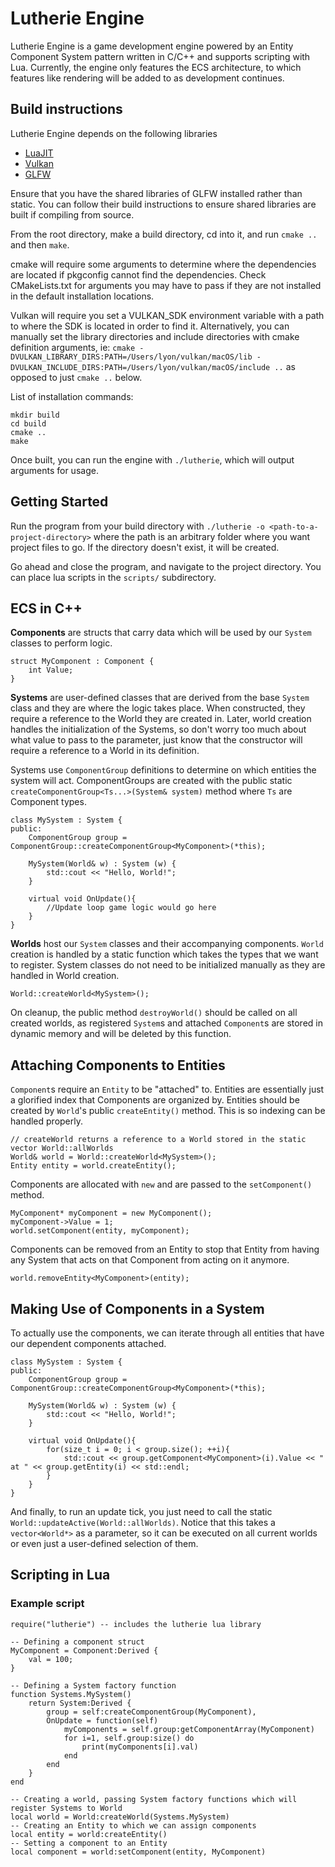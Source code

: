 # Lutherie Engine

Lutherie Engine is a game development engine powered by an Entity Component System pattern written in C/C++ and supports scripting with Lua. Currently, the engine only features the ECS architecture, to which features like rendering will be added to as development continues.

## Build instructions

Lutherie Engine depends on the following libraries
- [LuaJIT](http://luajit.org/git/luajit-2.0.git)
- [Vulkan](https://vulkan.lunarg.com/sdk/home)
- [GLFW](https://github.com/glfw/glfw)

Ensure that you have the shared libraries of GLFW installed rather than static. You can follow their build instructions to ensure shared libraries are built if compiling from source.

From the root directory, make a build directory, cd into it, and run `cmake ..` and then `make`.

cmake will require some arguments to determine where the dependencies are located if pkgconfig cannot find the dependencies. Check CMakeLists.txt for arguments you may have to pass if they are not installed in the default installation locations.

Vulkan will require you set a VULKAN_SDK environment variable with a path to where the SDK is located in order to find it. Alternatively, you can manually set the library directories and include directories with cmake definition arguments, ie: `cmake -DVULKAN_LIBRARY_DIRS:PATH=/Users/lyon/vulkan/macOS/lib -DVULKAN_INCLUDE_DIRS:PATH=/Users/lyon/vulkan/macOS/include ..` as opposed to just `cmake ..` below.

List of installation commands:

```
mkdir build
cd build
cmake ..
make
```

Once built, you can run the engine with `./lutherie`, which will output arguments for usage.

## Getting Started

Run the program from your build directory with `./lutherie -o <path-to-a-project-directory>` where the path is an arbitrary folder where you want project files to go. If the directory doesn't exist, it will be created.

Go ahead and close the program, and navigate to the project directory. You can place lua scripts in the `scripts/` subdirectory.

## ECS in C++

**Components** are structs that carry data which will be used by our `System` classes to perform logic. 

```
struct MyComponent : Component {
    int Value;
}
```

**Systems** are user-defined classes that are derived from the base `System` class and they are where the logic takes place. When constructed, they require a reference to the World they are created in. Later, world creation handles the initialization of the Systems, so don't worry too much about what value to pass to the parameter, just know that the constructor will require a reference to a World in its definition. 

Systems use `ComponentGroup` definitions to determine on which entities the system will act. ComponentGroups are created with the public static `createComponentGroup<Ts...>(System& system)` method where `Ts` are Component types.

```
class MySystem : System {
public:
    ComponentGroup group = ComponentGroup::createComponentGroup<MyComponent>(*this);

    MySystem(World& w) : System (w) {
        std::cout << "Hello, World!";
    }
    
    virtual void OnUpdate(){
        //Update loop game logic would go here
    }
}

```

**Worlds** host our `System` classes and their accompanying components. `World` creation is handled by a static function which takes the types that we want to register. System classes do not need to be initialized manually as they are handled in World creation.

```
World::createWorld<MySystem>();
```

On cleanup, the public method `destroyWorld()` should be called on all created worlds, as registered `System`s and attached `Component`s are stored in dynamic memory and will be deleted by this function.

## Attaching Components to Entities

`Component`s require an `Entity` to be "attached" to. Entities are essentially just a glorified index that Components are organized by. Entities should be created by `World`'s public `createEntity()` method. This is so indexing can be handled properly.

```
// createWorld returns a reference to a World stored in the static vector World::allWorlds
World& world = World::createWorld<MySystem>();
Entity entity = world.createEntity();
```

Components are allocated with `new` and are passed to the `setComponent()` method.

```
MyComponent* myComponent = new MyComponent();
myComponent->Value = 1;
world.setComponent(entity, myComponent);
```

Components can be removed from an Entity to stop that Entity from having any System that acts on that Component from acting on it anymore.

```
world.removeEntity<MyComponent>(entity);
```

## Making Use of Components in a System

To actually use the components, we can iterate through all entities that have our dependent components attached.

```
class MySystem : System {
public:
    ComponentGroup group = ComponentGroup::createComponentGroup<MyComponent>(*this);

    MySystem(World& w) : System (w) {
        std::cout << "Hello, World!";
    }

    virtual void OnUpdate(){
        for(size_t i = 0; i < group.size(); ++i){
            std::cout << group.getComponent<MyComponent>(i).Value << " at " << group.getEntity(i) << std::endl;
        }
    }
}
```

And finally, to run an update tick, you just need to call the static `World::updateActive(World::allWorlds)`. Notice that this takes a `vector<World*>` as a parameter, so it can be executed on all current worlds or even just a user-defined selection of them.

## Scripting in Lua

### Example script

```
require("lutherie") -- includes the lutherie lua library

-- Defining a component struct
MyComponent = Component:Derived {
    val = 100;   
} 

-- Defining a System factory function
function Systems.MySystem()
    return System:Derived {
        group = self:createComponentGroup(MyComponent),
        OnUpdate = function(self)
            myComponents = self.group:getComponentArray(MyComponent)
            for i=1, self.group:size() do
                print(myComponents[i].val) 
            end
        end
    }
end

-- Creating a world, passing System factory functions which will register Systems to World
local world = World:createWorld(Systems.MySystem)
-- Creating an Entity to which we can assign components
local entity = world:createEntity()
-- Setting a component to an Entity
local component = world:setComponent(entity, MyComponent)
```